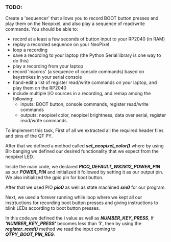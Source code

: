 ### TODO:

Create a 'sequencer' that allows you to record BOOT button presses and play them on the Neopixel, and also play a sequence of read/write commands. You should be able to:
- record at a least a few seconds of button input to your RP2040 (in RAM)
- replay a recorded sequence on your NeoPixel
- loop a recording
- save a recording to your laptop (the Python Serial library is one way to do this)
- play a recording from your laptop
- record 'macros' (a sequence of console commands) based on keystrokes in your serial console
- hand-edit a list of register read/write commands on your laptop, and play them on the RP2040
- include multiple I/O sources in a recording, and remap among the following:
    - inputs: BOOT button, console commands, register read/write commands
    - outputs: neopixel color, neopixel brightness, data over serial, register read/write commands



To implement this task, First of all we extracted all the required header files and pins of the QT PY.

After that we defined a method called ***set_neopixel_color()*** where by using Bit-banging we defined our desired functionality that
we expect from the neopixel LED.

Inside the main code, we declared ***PICO_DEFAULT_WS2812_POWER_PIN*** as our ***POWER_PIN*** and initialized it followed by setting it as our output pin. We also initialized the gpio pin for boot button.


After that we used PIO ***pio0*** as well as state machined ***sm0*** for our program. 

Next, we used a forever running while loop where we kept all our instrtuctions for recording boot button presses and giving instructions to blink LEDs according to boot button presses.

In this code,we defined the i value as well as ***NUMBER_KEY_PRESS***, If ***'NUMBER_KEY_PRESS'*** becomes less than ***'i'***, then by using the ***register_read()*** method we read the input coming to ***QTPY_BOOT_PIN_REG***.




